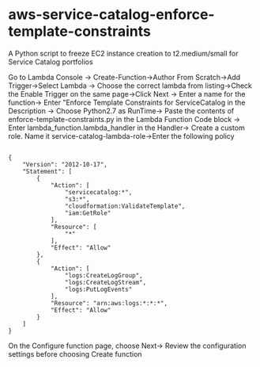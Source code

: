 # aws-service-catalog-enforce-template-constraints
A Python script to freeze EC2 instance creation to t2.medium/small for Service Catalog portfolios

Go to Lambda Console -> Create-Function->Author From Scratch->Add Trigger->Select Lambda -> Choose the correct lambda from listing->Check the Enable Trigger on the same page->Click Next -> Enter a name for the function-> Enter "Enforce Template Constraints for ServiceCatalog in the Description -> Choose Python2.7 as RunTime-> Paste the contents of enforce-template-constraints.py in the Lambda Function Code block -> Enter lambda_function.lambda_handler in the Handler-> Create a custom role. Name it service-catalog-lambda-role->Enter the following policy 

```

{
    "Version": "2012-10-17",
    "Statement": [
        {
            "Action": [
                "servicecatalog:*",
                "s3:*",
                "cloudformation:ValidateTemplate",
                "iam:GetRole"
            ],
            "Resource": [
                "*"
            ],
            "Effect": "Allow"
        },
        {
            "Action": [
                "logs:CreateLogGroup",
                "logs:CreateLogStream",
                "logs:PutLogEvents"
            ],
            "Resource": "arn:aws:logs:*:*:*",
            "Effect": "Allow"
        }
    ]
}

```

On the Configure function page, choose Next-> Review the configuration settings before choosing Create function



